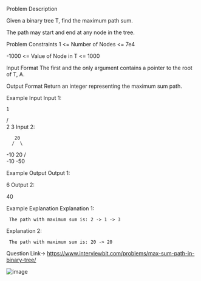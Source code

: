 Problem Description
 
 

Given a binary tree T, find the maximum path sum.

The path may start and end at any node in the tree.



Problem Constraints
1 <= Number of Nodes <= 7e4

-1000 <= Value of Node in T <= 1000



Input Format
 The first and the only argument contains a pointer to the root of T, A.



Output Format
Return an integer representing the maximum sum path.



Example Input
Input 1:

    1
   / \
  2   3
Input 2:

       20
      /  \
   -10   20
        /  \
      -10  -50


Example Output
Output 1:

 6
Output 2:

 40


Example Explanation
Explanation 1:

     The path with maximum sum is: 2 -> 1 -> 3
Explanation 2:


     The path with maximum sum is: 20 -> 20

  Question Link-> https://www.interviewbit.com/problems/max-sum-path-in-binary-tree/
  
![image](https://github.com/Chaitanya-gandhi-41/DSA-/assets/115097449/c6af20f2-bd08-4807-a762-8c7fcaa94e16)
